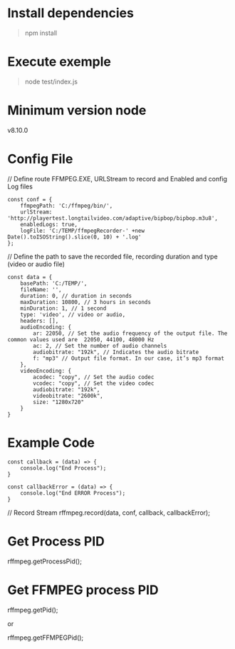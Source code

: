 # Install dependencies
> npm install

# Execute exemple
> node test/index.js

# Minimum version node
v8.10.0


# Config File
// Define route FFMPEG.EXE, URLStream to record and Enabled and config Log files
```
const conf = {
    ffmpegPath: 'C:/ffmpeg/bin/',
    urlStream: 'http://playertest.longtailvideo.com/adaptive/bipbop/bipbop.m3u8',
    enabledLogs: true,
    logFile: 'C:/TEMP/ffmpegRecorder-' +new Date().toISOString().slice(0, 10) + '.log'
};
```
// Define the path to save the recorded file, recording duration and type (video or audio file)
```
const data = {
    basePath: 'C:/TEMP/',
    fileName: '',
    duration: 0, // duration in seconds
    maxDuration: 10800, // 3 hours in seconds
    minDuration: 1, // 1 second
    type: 'video', // video or audio,
    headers: [],
    audioEncoding: {
        ar: 22050, // Set the audio frequency of the output file. The common values used are  22050, 44100, 48000 Hz
        ac: 2, // Set the number of audio channels
        audiobitrate: "192k", // Indicates the audio bitrate
        f: "mp3" // Output file format. In our case, it’s mp3 format   
    },
    videoEncoding: {
        acodec: "copy", // Set the audio codec
        vcodec: "copy", // Set the video codec
        audiobitrate: "192k",
        videobitrate: "2600k",
        size: "1280x720"
    }
}
```
# Example Code
```
const callback = (data) => {
    console.log("End Process");
}
```
```
const callbackError = (data) => {
    console.log("End ERROR Process");
}
```
// Record Stream
rffmpeg.record(data, conf, callback, callbackError);


# Get Process PID
rffmpeg.getProcessPid();

# Get FFMPEG process PID
rffmpeg.getPid();

or

rffmpeg.getFFMPEGPid();
